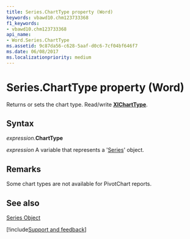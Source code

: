 ```yaml
---
title: Series.ChartType property (Word)
keywords: vbawd10.chm123733368
f1_keywords:
- vbawd10.chm123733368
api_name:
- Word.Series.ChartType
ms.assetid: 9c87da56-c628-5aaf-d0c6-7cf04bf646f7
ms.date: 06/08/2017
ms.localizationpriority: medium
---
```



# Series.ChartType property (Word)

Returns or sets the chart type. Read/write **[XlChartType](Excel.XlChartType.md)**.


## Syntax

_expression_.**ChartType**

_expression_ A variable that represents a '[Series](Word.Series.md)' object.


## Remarks

Some chart types are not available for PivotChart reports.


## See also


[Series Object](Word.Series.md)

[!include[Support and feedback](~/includes/feedback-boilerplate.md)]